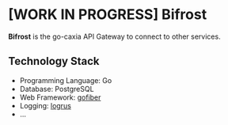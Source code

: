 # [WORK IN PROGRESS] Bifrost

**Bifrost** is the go-caxia API Gateway to connect to other services.

## Technology Stack
- Programming Language: Go
- Database: PostgreSQL
- Web Framework: [gofiber](https://gofiber.io)
- Logging: [logrus](https://www.google.com/search?client=safari&rls=en&q=logrus&ie=UTF-8&oe=UTF-8)
- ...
